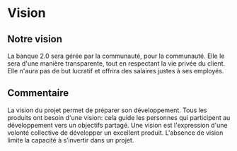 # Vision

## Notre vision
La banque 2.0 sera gérée par la communauté, pour la communauté.  Elle le sera d'une manière transparente, tout en respectant la vie privée du client. Elle n'aura pas de but lucratif et offrira des salaires justes à ses employés.

## Commentaire
La vision du projet permet de préparer son développement. Tous les produits ont besoin d'une vision: cela guide les personnes qui participent au développement vers un objectifs partagé. Une vision est l'expression d'une volonté collective de développer un excellent produit. L'absence de vision limite la capacité à s’invertir dans un projet.